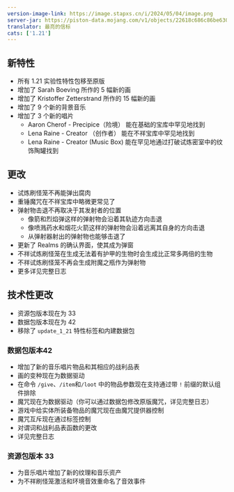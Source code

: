 ```yaml
---
version-image-link: https://image.stapxs.cn/i/2024/05/04/image.png
server-jar: https://piston-data.mojang.com/v1/objects/22618c686c86be630601e5d9fcf581674105c899/server.jar
translator: 最亮的信标
cats: ['1.21']
---
```

## 新特性
* 所有 1.21 实验性特性包移至原版
* 增加了 Sarah Boeving 所作的 5 幅新的画
* 增加了 Kristoffer Zetterstrand 所作的 15 幅新的画
* 增加了 9 个新的背景音乐
* 增加了 3 个新的唱片
    * Aaron Cherof - Precipice（险境） 能在基础的宝库中罕见地找到
    * Lena Raine - Creator （创作者） 能在不祥宝库中罕见地找到
    * Lena Raine - Creator (Music Box) 能在罕见地通过打破试炼密室中的纹饰陶罐找到

## 更改
* 试炼刷怪笼不再能弹出腐肉
* 重锤魔咒在不祥宝库中略微更常见了
* 弹射物击退不再取决于其发射者的位置
    * 像箭和烈焰弹这样的弹射物会沿着其轨迹方向击退
    * 像喷溅药水和烟花火箭这样的弹射物会沿着远离其自身的方向击退
    * 从弹射器射出的弹射物也能够击退了
* 更新了 Realms 的确认界面，使其成为弹窗
* 不祥试炼刷怪笼在生成无法着有护甲的生物时会生成比正常多两倍的生物
* 不祥试炼刷怪笼不再会生成附魔之瓶作为弹射物
* 更多详见完整日志

## 技术性更改
* 资源包版本现在为 33
* 数据包版本现在为 42
* 移除了 `update_1_21` 特性标签和内建数据包

### 数据包版本42
* 增加了新的音乐唱片物品和其相应的战利品表
* 画的变种现在为数据驱动
* 在命令 `/give`、`/item`和`/loot` 中的物品参数现在支持通过带 `!` 前缀的默认组件排除
* 魔咒现在为数据驱动（你可以通过数据包修改原版魔咒，详见完整日志）
* 游戏中给实体所装备物品的魔咒现在由魔咒提供器控制
* 魔咒互斥现在通过标签控制
* 对谓词和战利品表函数的更改
* 详见完整日志

### 资源包版本 33
* 为音乐唱片增加了新的纹理和音乐资产
* 为不祥刷怪笼激活和环境音效重命名了音效事件